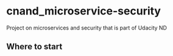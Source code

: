 # cnand_microservice-security
Project on microservices and security that is part of Udacity ND

## Where to start

